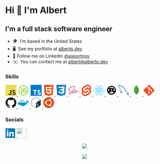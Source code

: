 Hi 👋 I'm Albert
=======================

I'm a full stack software engineer
----------------------------------

* 🌍  I'm based in the United States
* 🖥️  See my portfolio at <a href="https://albertp.dev" target="_blank">albertp.dev</a>
* 👥 Follow me on Linkedin <a href="https://www.linkedin.com/in/asportnoy" target="_blank">@asportnoy</a>
* ✉️  You can contact me at <a href="mailto:albert@albertp.dev" target="_blank">albert@albertp.dev</a>

### Skills

<p align="left">
	<a href="#">
		<img src="https://raw.githubusercontent.com/devicons/devicon/master/icons/javascript/javascript-original.svg"
			width="36" height="36" alt="JavaScript" />
	</a>
	<a href="#">
		<img src="https://raw.githubusercontent.com/devicons/devicon/master/icons/nodejs/nodejs-original.svg" width="36"
			height="36" alt="NodeJS" />
	</a>
	<a href="#">
		<img src="https://raw.githubusercontent.com/devicons/devicon/master/icons/typescript/typescript-original.svg"
			width="36" height="36" alt="TypeScript" />
	</a>
	<a href="#">
		<img src="https://raw.githubusercontent.com/devicons/devicon/master/icons/html5/html5-original.svg" width="36"
			height="36" alt="HTML5" />
	</a>
	<a href="#">
		<img src="https://raw.githubusercontent.com/devicons/devicon/master/icons/css3/css3-original.svg" width="36"
			height="36" alt="CSS3" />
	</a>
	<a href="#">
		<img src="https://raw.githubusercontent.com/devicons/devicon/master/icons/sass/sass-original.svg" width="36"
			height="36" alt="Sass" />
	</a>
	<a href="#">
		<img src="https://raw.githubusercontent.com/devicons/devicon/master/icons/svelte/svelte-original.svg" width="36"
			height="36" alt="Svelte" />
	</a>
	<a href="#">
		<img src="https://raw.githubusercontent.com/devicons/devicon/master/icons/react/react-original.svg" width="36"
			height="36" alt="React" />
	</a>
	<a href="#">
		<img src="https://raw.githubusercontent.com/devicons/devicon/master/icons/rust/rust-plain.svg" width="36"
			height="36" alt="Rust" />
	</a>
	<a href="#">
		<img src="https://raw.githubusercontent.com/devicons/devicon/master/icons/mysql/mysql-original.svg" width="36"
			height="36" alt="SQL" />
	</a>
	<a href="#">
		<img src="https://raw.githubusercontent.com/devicons/devicon/master/icons/mongodb/mongodb-original.svg"
			width="36" height="36" alt="MongoDB" />
	</a>
	<a href="#">
		<img src="https://raw.githubusercontent.com/devicons/devicon/master/icons/git/git-original.svg" width="36"
			height="36" alt="Git" />
	</a>
	<a href="#">
		<img src="https://raw.githubusercontent.com/devicons/devicon/master/icons/github/github-original.svg" width="36"
			height="36" alt="GitHub" />
	</a>
	<a href="#">
		<img src="https://raw.githubusercontent.com/devicons/devicon/master/icons/docker/docker-plain.svg" width="36"
			height="36" alt="Docker" />
	</a>
	<a href="#">
		<img src="https://raw.githubusercontent.com/devicons/devicon/master/icons/bash/bash-original.svg" width="36"
			height="36" alt="Bash" />
	</a>
	<a href="#">
		<img src="https://raw.githubusercontent.com/devicons/devicon/master/icons/ubuntu/ubuntu-plain.svg" width="36"
			height="36" alt="Linux" />
	</a>

</p>


### Socials

<p align="left">
	<a href="https://www.linkedin.com/in/asportnoy" target="_blank" rel="noreferrer">
		<a href="#">
			<img src="https://raw.githubusercontent.com/devicons/devicon/master/icons/linkedin/linkedin-original.svg"
				width="32" height="32" />
		</a>
	</a>
	<a href="https://www.stackoverflow.com/users/6911703" target="_blank" rel="noreferrer">
		<a href="#">
			<img src="https://raw.githubusercontent.com/danielcranney/readme-generator/main/public/icons/socials/stackoverflow.svg"
				width="32" height="32" />
		</a>
	</a>
</p>

<p align="center">
	<a href="#">
		<img
			src="https://github-readme-stats.vercel.app/api?username=asportnoy&theme=algolia&show_icons=true&count_private=true&hide_border=true">
	</a>
</p>

<p align="center">
	<a href="#">
		<img src="https://komarev.com/ghpvc/?username=asportnoy&style=flat">
	</a>
</p>
